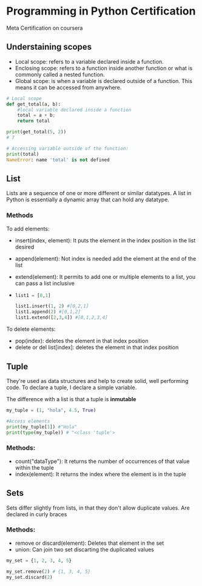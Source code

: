 # Programming in Python Certification
Meta Certification on coursera

## Understaining scopes
 - Local scope: refers to a variable declared inside a function.
 - Enclosing scope: refers to a function inside another function or what is commonly called a nested function.
 - Global scope: is when a variable is declared outside of a function. This means it can be accessed from anywhere.

``` py
# Local scope
def get_total(a, b):
    #local variable declared inside a function
    total = a + b;
    return total

print(get_total(5, 2))
# 7

# Accessing variable outside of the function:
print(total)
NameError: name 'total' is not defined
```

## List
Lists are a sequence of one or more different or similar datatypes. A list in Python is essentially a dynamic array that can hold any datatype.

### Methods 
To add elements:
 - insert(index, element): It puts the element in the index position in the list desired
 - append(element): Not index is needed add the element at the end of the list
 - extend(element): It permits to add one or multiple elements to a list, you can pass a list inclusive

 - ```py
   list1 = [0,1]

   list1.insert(1, 2) #[0,2,1]
   list1.append(2) #[0,1,2]
   list1.extend([2,3,4]) #[0,1,2,3,4]
   ```

To delete elements:
 - pop(index): deletes the element in that index position
 - delete or del list[index]: deletes the element in that index position


## Tuple
They're used as data structures and help to create solid, well performing code. To declare a tuple, I declare a simple variable.

The difference with a list is that a tuple is **inmutable**
```py
my_tuple = (1, "hola", 4.5, True)

#Access elements
print(my_tuple[1]) #"Hola"
print(type(my_tuple)) # "<class 'tuple'>
```

### Methods:
- count("dataType"): It returns the number of occurrences of that value within the tuple
- index(element): It returns the index where the element is in the tuple


## Sets
Sets differ slightly from lists, in that they don't allow duplicate values.
Are declared in curly braces

### Methods:
- remove or discard(element): Deletes that element in the set
- union: Can join two set discarting the duplicated values

```py
my_set = {1, 2, 3, 4, 5}

my_set.remove(2) # {1, 3, 4, 5}
my_set.discard(2)
```

